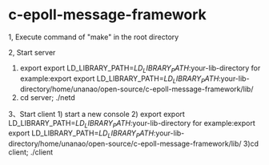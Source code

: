 # c-epoll-message-framework

1, Execute command of "make" in the root directory

2, Start server 
  1) export export LD_LIBRARY_PATH=$LD_LIBRARY_PATH:$your-lib-directory
    for example:export export LD_LIBRARY_PATH=$LD_LIBRARY_PATH:$your-lib-directory/home/unanao/open-source/c-epoll-message-framework/lib/
  2) cd server; ./netd
  
3、Start client
    1) start a new console
    2) export export LD_LIBRARY_PATH=$LD_LIBRARY_PATH:$your-lib-directory
      for example:export export LD_LIBRARY_PATH=$LD_LIBRARY_PATH:$your-lib-directory/home/unanao/open-source/c-epoll-message-framework/lib/
    3)cd client; ./client
